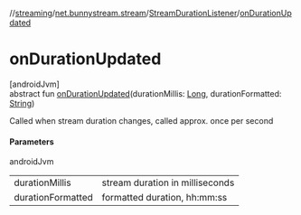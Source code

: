 //[streaming](../../../index.md)/[net.bunnystream.stream](../index.md)/[StreamDurationListener](index.md)/[onDurationUpdated](on-duration-updated.md)

# onDurationUpdated

[androidJvm]\
abstract fun [onDurationUpdated](on-duration-updated.md)(durationMillis: [Long](https://kotlinlang.org/api/latest/jvm/stdlib/kotlin/-long/index.html), durationFormatted: [String](https://kotlinlang.org/api/latest/jvm/stdlib/kotlin/-string/index.html))

Called when stream duration changes, called approx. once per second

#### Parameters

androidJvm

| | |
|---|---|
| durationMillis | stream duration in milliseconds |
| durationFormatted | formatted duration, hh:mm:ss |
